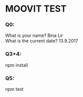 # MOOVIT TEST

### Q0:
What is your name? Bina Lir \
What is the current date? 13.9.2017

### Q3+4:
npm install

### Q5:
npm test
